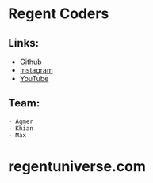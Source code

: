 # Regent Coders
 

## Links:
	
- [Github](https://github.com/aqmeraamir/Regent-Coders) 
- [Instagram](https://instagram.com/Regent-Coders)
- [YouTube](https://youtube.com/Regent-Coders)


## Team:

	- Aqmer
	- Khian
	- Max

# regentuniverse.com
